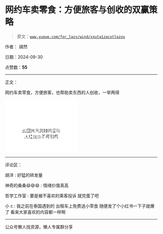 # 网约车卖零食：方便旅客与创收的双赢策略

> 原文：[`www.yuque.com/for_lazy/wind/xxuta1zacxtlozou`](https://www.yuque.com/for_lazy/wind/xxuta1zacxtlozou)

作者： 祺然

日期：2024-09-30

点赞数：**55**

* * *

正文：

网约车卖零食，方便旅客，也帮助卖东西的人创收，一举两得

![](img/705eb78a572e9e623307baf4d8773f4b.png "None")

* * *

评论区：

胡洋 : 好猛的转发量

神奇的桑桑😄😄😄 : 情绪价值真高

哲学工作室 : 要是被不喜欢的乘客投诉 就完蛋了吧

小 c : 我之前在泰国遇到的 出租车上免费送小零食 随便发了个小红书一下子就爆了 看来大家喜欢的内容都一样啊

* * *

公众号懒人找资源，懒人专属群分享
